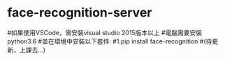 # face-recognition-server
#如果使用VSCode，需安裝visual studio 2015版本以上
#電腦需要安裝python3.6
#並在環境中安裝以下套件:
#1.pip install face-recognition
#(待更新，上課去...)
